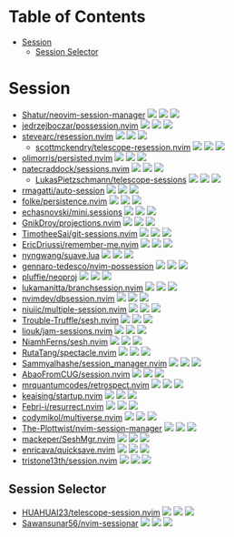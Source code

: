 # Table of Contents

<!-- toc -->

- [Session](#session)
  * [Session Selector](#session-selector)

<!-- tocstop -->

# Session

- [Shatur/neovim-session-manager](https://github.com/Shatur/neovim-session-manager) ![](https://img.shields.io/github/stars/Shatur/neovim-session-manager) ![](https://img.shields.io/github/last-commit/Shatur/neovim-session-manager) ![](https://img.shields.io/github/commit-activity/y/Shatur/neovim-session-manager)
- [jedrzejboczar/possession.nvim](https://github.com/jedrzejboczar/possession.nvim) ![](https://img.shields.io/github/stars/jedrzejboczar/possession.nvim) ![](https://img.shields.io/github/last-commit/jedrzejboczar/possession.nvim) ![](https://img.shields.io/github/commit-activity/y/jedrzejboczar/possession.nvim)
- [stevearc/resession.nvim](https://github.com/stevearc/resession.nvim) ![](https://img.shields.io/github/stars/stevearc/resession.nvim) ![](https://img.shields.io/github/last-commit/stevearc/resession.nvim) ![](https://img.shields.io/github/commit-activity/y/stevearc/resession.nvim)
  - [scottmckendry/telescope-resession.nvim](https://github.com/scottmckendry/telescope-resession.nvim) ![](https://img.shields.io/github/stars/scottmckendry/telescope-resession.nvim) ![](https://img.shields.io/github/last-commit/scottmckendry/telescope-resession.nvim) ![](https://img.shields.io/github/commit-activity/y/scottmckendry/telescope-resession.nvim)
- [olimorris/persisted.nvim](https://github.com/olimorris/persisted.nvim) ![](https://img.shields.io/github/stars/olimorris/persisted.nvim) ![](https://img.shields.io/github/last-commit/olimorris/persisted.nvim) ![](https://img.shields.io/github/commit-activity/y/olimorris/persisted.nvim)
- [natecraddock/sessions.nvim](https://github.com/natecraddock/sessions.nvim) ![](https://img.shields.io/github/stars/natecraddock/sessions.nvim) ![](https://img.shields.io/github/last-commit/natecraddock/sessions.nvim) ![](https://img.shields.io/github/commit-activity/y/natecraddock/sessions.nvim)
  - [LukasPietzschmann/telescope-sessions](https://github.com/LukasPietzschmann/telescope-sessions) ![](https://img.shields.io/github/stars/LukasPietzschmann/telescope-sessions) ![](https://img.shields.io/github/last-commit/LukasPietzschmann/telescope-sessions) ![](https://img.shields.io/github/commit-activity/y/LukasPietzschmann/telescope-sessions)
- [rmagatti/auto-session](https://github.com/rmagatti/auto-session) ![](https://img.shields.io/github/stars/rmagatti/auto-session) ![](https://img.shields.io/github/last-commit/rmagatti/auto-session) ![](https://img.shields.io/github/commit-activity/y/rmagatti/auto-session)
- [folke/persistence.nvim](https://github.com/folke/persistence.nvim) ![](https://img.shields.io/github/stars/folke/persistence.nvim) ![](https://img.shields.io/github/last-commit/folke/persistence.nvim) ![](https://img.shields.io/github/commit-activity/y/folke/persistence.nvim)
- [echasnovski/mini.sessions](https://github.com/echasnovski/mini.sessions) ![](https://img.shields.io/github/stars/echasnovski/mini.sessions) ![](https://img.shields.io/github/last-commit/echasnovski/mini.sessions) ![](https://img.shields.io/github/commit-activity/y/echasnovski/mini.sessions)
- [GnikDroy/projections.nvim](https://github.com/GnikDroy/projections.nvim) ![](https://img.shields.io/github/stars/GnikDroy/projections.nvim) ![](https://img.shields.io/github/last-commit/GnikDroy/projections.nvim) ![](https://img.shields.io/github/commit-activity/y/GnikDroy/projections.nvim)
- [TimotheeSai/git-sessions.nvim](https://github.com/TimotheeSai/git-sessions.nvim) ![](https://img.shields.io/github/stars/TimotheeSai/git-sessions.nvim) ![](https://img.shields.io/github/last-commit/TimotheeSai/git-sessions.nvim) ![](https://img.shields.io/github/commit-activity/y/TimotheeSai/git-sessions.nvim)
- [EricDriussi/remember-me.nvim](https://github.com/EricDriussi/remember-me.nvim) ![](https://img.shields.io/github/stars/EricDriussi/remember-me.nvim) ![](https://img.shields.io/github/last-commit/EricDriussi/remember-me.nvim) ![](https://img.shields.io/github/commit-activity/y/EricDriussi/remember-me.nvim)
- [nyngwang/suave.lua](https://github.com/nyngwang/suave.lua) ![](https://img.shields.io/github/stars/nyngwang/suave.lua) ![](https://img.shields.io/github/last-commit/nyngwang/suave.lua) ![](https://img.shields.io/github/commit-activity/y/nyngwang/suave.lua)
- [gennaro-tedesco/nvim-possession](https://github.com/gennaro-tedesco/nvim-possession) ![](https://img.shields.io/github/stars/gennaro-tedesco/nvim-possession) ![](https://img.shields.io/github/last-commit/gennaro-tedesco/nvim-possession) ![](https://img.shields.io/github/commit-activity/y/gennaro-tedesco/nvim-possession)
- [pluffie/neoproj](https://github.com/pluffie/neoproj) ![](https://img.shields.io/github/stars/pluffie/neoproj) ![](https://img.shields.io/github/last-commit/pluffie/neoproj) ![](https://img.shields.io/github/commit-activity/y/pluffie/neoproj)
- [lukamanitta/branchsession.nvim](https://github.com/lukamanitta/branchsession.nvim) ![](https://img.shields.io/github/stars/lukamanitta/branchsession.nvim) ![](https://img.shields.io/github/last-commit/lukamanitta/branchsession.nvim) ![](https://img.shields.io/github/commit-activity/y/lukamanitta/branchsession.nvim)
- [nvimdev/dbsession.nvim](https://github.com/nvimdev/dbsession.nvim) ![](https://img.shields.io/github/stars/nvimdev/dbsession.nvim) ![](https://img.shields.io/github/last-commit/nvimdev/dbsession.nvim) ![](https://img.shields.io/github/commit-activity/y/nvimdev/dbsession.nvim)
- [niuiic/multiple-session.nvim](https://github.com/niuiic/multiple-session.nvim) ![](https://img.shields.io/github/stars/niuiic/multiple-session.nvim) ![](https://img.shields.io/github/last-commit/niuiic/multiple-session.nvim) ![](https://img.shields.io/github/commit-activity/y/niuiic/multiple-session.nvim)
- [Trouble-Truffle/sesh.nvim](https://github.com/Trouble-Truffle/sesh.nvim) ![](https://img.shields.io/github/stars/Trouble-Truffle/sesh.nvim) ![](https://img.shields.io/github/last-commit/Trouble-Truffle/sesh.nvim) ![](https://img.shields.io/github/commit-activity/y/Trouble-Truffle/sesh.nvim)
- [liouk/jam-sessions.nvim](https://github.com/liouk/jam-sessions.nvim) ![](https://img.shields.io/github/stars/liouk/jam-sessions.nvim) ![](https://img.shields.io/github/last-commit/liouk/jam-sessions.nvim) ![](https://img.shields.io/github/commit-activity/y/liouk/jam-sessions.nvim)
- [NiamhFerns/sesh.nvim](https://github.com/NiamhFerns/sesh.nvim) ![](https://img.shields.io/github/stars/NiamhFerns/sesh.nvim) ![](https://img.shields.io/github/last-commit/NiamhFerns/sesh.nvim) ![](https://img.shields.io/github/commit-activity/y/NiamhFerns/sesh.nvim)
- [RutaTang/spectacle.nvim](https://github.com/RutaTang/spectacle.nvim) ![](https://img.shields.io/github/stars/RutaTang/spectacle.nvim) ![](https://img.shields.io/github/last-commit/RutaTang/spectacle.nvim) ![](https://img.shields.io/github/commit-activity/y/RutaTang/spectacle.nvim)
- [Sammyalhashe/session_manager.nvim](https://github.com/Sammyalhashe/session_manager.nvim) ![](https://img.shields.io/github/stars/Sammyalhashe/session_manager.nvim) ![](https://img.shields.io/github/last-commit/Sammyalhashe/session_manager.nvim) ![](https://img.shields.io/github/commit-activity/y/Sammyalhashe/session_manager.nvim)
- [AbaoFromCUG/session.nvim](https://github.com/AbaoFromCUG/session.nvim) ![](https://img.shields.io/github/stars/AbaoFromCUG/session.nvim) ![](https://img.shields.io/github/last-commit/AbaoFromCUG/session.nvim) ![](https://img.shields.io/github/commit-activity/y/AbaoFromCUG/session.nvim)
- [mrquantumcodes/retrospect.nvim](https://github.com/mrquantumcodes/retrospect.nvim) ![](https://img.shields.io/github/stars/mrquantumcodes/retrospect.nvim) ![](https://img.shields.io/github/last-commit/mrquantumcodes/retrospect.nvim) ![](https://img.shields.io/github/commit-activity/y/mrquantumcodes/retrospect.nvim)
- [keaising/startup.nvim](https://github.com/keaising/startup.nvim) ![](https://img.shields.io/github/stars/keaising/startup.nvim) ![](https://img.shields.io/github/last-commit/keaising/startup.nvim) ![](https://img.shields.io/github/commit-activity/y/keaising/startup.nvim)
- [Febri-i/resurrect.nvim](https://github.com/Febri-i/resurrect.nvim) ![](https://img.shields.io/github/stars/Febri-i/resurrect.nvim) ![](https://img.shields.io/github/last-commit/Febri-i/resurrect.nvim) ![](https://img.shields.io/github/commit-activity/y/Febri-i/resurrect.nvim)
- [codymikol/multiverse.nvim](https://github.com/codymikol/multiverse.nvim) ![](https://img.shields.io/github/stars/codymikol/multiverse.nvim) ![](https://img.shields.io/github/last-commit/codymikol/multiverse.nvim) ![](https://img.shields.io/github/commit-activity/y/codymikol/multiverse.nvim)
- [The-Plottwist/nvim-session-manager](https://github.com/The-Plottwist/nvim-session-manager) ![](https://img.shields.io/github/stars/The-Plottwist/nvim-session-manager) ![](https://img.shields.io/github/last-commit/The-Plottwist/nvim-session-manager) ![](https://img.shields.io/github/commit-activity/y/The-Plottwist/nvim-session-manager)
- [mackeper/SeshMgr.nvim](https://github.com/mackeper/SeshMgr.nvim) ![](https://img.shields.io/github/stars/mackeper/SeshMgr.nvim) ![](https://img.shields.io/github/last-commit/mackeper/SeshMgr.nvim) ![](https://img.shields.io/github/commit-activity/y/mackeper/SeshMgr.nvim)
- [enricava/quicksave.nvim](https://github.com/enricava/quicksave.nvim) ![](https://img.shields.io/github/stars/enricava/quicksave.nvim) ![](https://img.shields.io/github/last-commit/enricava/quicksave.nvim) ![](https://img.shields.io/github/commit-activity/y/enricava/quicksave.nvim)
- [tristone13th/session.nvim](https://github.com/tristone13th/session.nvim) ![](https://img.shields.io/github/stars/tristone13th/session.nvim) ![](https://img.shields.io/github/last-commit/tristone13th/session.nvim) ![](https://img.shields.io/github/commit-activity/y/tristone13th/session.nvim)

## Session Selector

- [HUAHUAI23/telescope-session.nvim](https://github.com/HUAHUAI23/telescope-session.nvim) ![](https://img.shields.io/github/stars/HUAHUAI23/telescope-session.nvim) ![](https://img.shields.io/github/last-commit/HUAHUAI23/telescope-session.nvim) ![](https://img.shields.io/github/commit-activity/y/HUAHUAI23/telescope-session.nvim)
- [Sawansunar56/nvim-sessionar](https://github.com/Sawansunar56/nvim-sessionar) ![](https://img.shields.io/github/stars/Sawansunar56/nvim-sessionar) ![](https://img.shields.io/github/last-commit/Sawansunar56/nvim-sessionar) ![](https://img.shields.io/github/commit-activity/y/Sawansunar56/nvim-sessionar)

